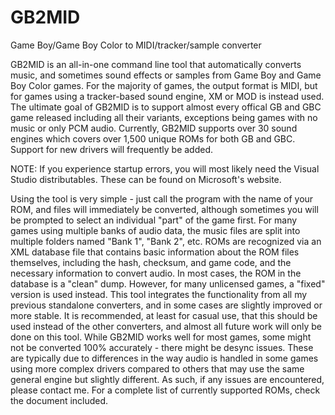 # GB2MID
Game Boy/Game Boy Color to MIDI/tracker/sample converter

GB2MID is an all-in-one command line tool that automatically converts music, and sometimes sound effects or samples from Game Boy and Game Boy Color games. For the majority of games, the output format is MIDI, but for games using a tracker-based sound engine, XM or MOD is instead used.
The ultimate goal of GB2MID is to support almost every offical GB and GBC game released including all their variants, exceptions being games with no music or only PCM audio. Currently, GB2MID supports over 30 sound engines which covers over 1,500 unique ROMs for both GB and GBC. Support for new drivers will frequently be added.

NOTE: If you experience startup errors, you will most likely need the Visual Studio distributables. These can be found on Microsoft's website.

Using the tool is very simple - just call the program with the name of your ROM, and files will immediately be converted, although sometimes you will be prompted to select an individual "part" of the game first. For many games using multiple banks of audio data, the music files are split into multiple folders named "Bank 1", "Bank 2", etc. ROMs are recognized via an XML database file that contains basic information about the ROM files themselves, including the hash, checksum, and game code, and the necessary information to convert audio.
In most cases, the ROM in the database is a "clean" dump. However, for many unlicensed games, a "fixed" version is used instead.
This tool integrates the functionality from all my previous standalone converters, and in some cases are slightly improved or more stable. It is recommended, at least for casual use, that this should be used instead of the other converters, and almost all future work will only be done on this tool.
While GB2MID works well for most games, some might not be converted 100% accurately - there might be desync issues. These are typically due to differences in the way audio is handled in some games using more complex drivers compared to others that may use the same general engine but slightly different. As such, if any issues are encountered, please contact me.
For a complete list of currently supported ROMs, check the document included.
